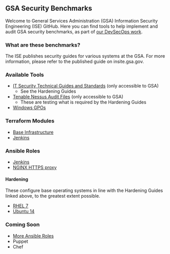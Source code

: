 ## GSA Security Benchmarks

Welcome to General Services Administration (GSA) Information Security Engineering (ISE) GitHub. Here you can find tools to help implement and audit GSA security benchmarks, as part of [our DevSecOps work](https://tech.gsa.gov/guides/dev_sec_ops_guide/).

### What are these benchmarks?

The ISE publishes security guides for various systems at the GSA. For more information, please refer to the published guide on insite.gsa.gov.  

### Available Tools

* [IT Security Technical Guides and Standards](https://insite.gsa.gov/portal/content/627210) (only accessible to GSA)
    * See the Hardening Guides
* [Tenable Nessus Audit Files](https://drive.google.com/drive/folders/0BwLUd26GHbxiT1hMVUtRTGNKZjg) (only accessible to GSA)
    * These are testing what is required by the Hardening Guides
* [Windows GPOs](https://github.com/GSA/ISE-Security-Benchmark-GPOs)

### Terraform Modules

* [Base Infrastructure](https://github.com/GSA/DevSecOps-Infrastructure)
* [Jenkins](https://github.com/GSA/jenkins-deploy)

### Ansible Roles

* [Jenkins](https://github.com/GSA/jenkins-deploy)
* [NGINX HTTPS proxy](https://github.com/GSA/ansible-https-proxy)

#### Hardening

These configure base operating systems in line with the Hardening Guides linked above, to the greatest extent possible.

* [RHEL 7](https://github.com/GSA/ansible-os-rhel-7)
* [Ubuntu 14](https://github.com/GSA/ansible-os-ubuntu-14)

### Coming Soon
- [More Ansible Roles](https://github.com/GSA/ISE-Security-Benchmarks/issues/5)
- Puppet
- Chef
